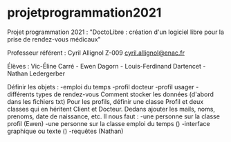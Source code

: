 # projetprogrammation2021
Projet programmation 2021 : "DoctoLibre : création d'un logiciel libre pour la prise de rendez-vous médicaux"

Professeur référent : Cyril Allignol  Z-009    cyril.allignol@enac.fr

Élèves : Vic-Éline Carré - Ewen Dagorn - Louis-Ferdinand Dartencet - Nathan Ledergerber

Définir les objets :
-emploi du temps 
-profil docteur
-profil usager
-différents types de rendez-vous
Comment stocker les données (d'abord dans les fichiers txt)
 Pour les profils, définir une classe Profil et deux classes qui en héritent Client et Docteur. Dedans ajouter les mails, noms, prenoms, date de naissance, etc.
Il nous faut : 
-une personne sur la classe profil (Ewen)
-une personne sur la classe emploi du temps ()
-interface graphique ou texte ()
-requêtes (Nathan)
